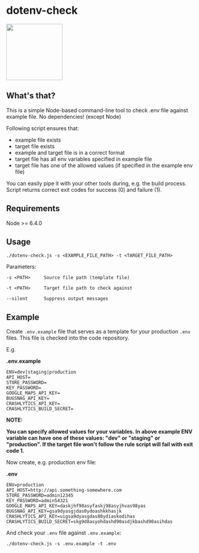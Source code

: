 # dotenv-check

<img src="https://user-images.githubusercontent.com/2745825/29663747-ee6b95b8-88cc-11e7-9e28-1d6987a44387.png" width="150">

## What's that?

This is a simple Node-based command-line tool to check .env file against example file. No dependencies! (except Node)

Following script ensures that:
- example file exists
- target file exists
- example and target file is in a correct format
- target file has all env variables specified in example file
- target file has one of the allowed values (if specified in the example env file)

You can easily pipe it with your other tools during, e.g. the build process. Script returns correct exit codes for success (0) and failure (1). 

## Requirements

Node >= 6.4.0

## Usage

`./dotenv-check.js -s <EXAMPLE_FILE_PATH> -t <TARGET_FILE_PATH>`

Parameters:

```Shell
-s <PATH>     Source file path (template file)

-t <PATH>     Target file path to check against

--silent      Suppress output messages
```

## Example

Create `.env.example` file that serves as a template for your production `.env` files. This file is checked into the code repository.

E.g.

**.env.example**
```Shell
ENV=dev|staging|production
API_HOST=
STORE_PASSWORD=
KEY_PASSWORD=
GOOGLE_MAPS_API_KEY=
BUGSNAG_API_KEY=
CRASHLYTICS_API_KEY=
CRASHLYTICS_BUILD_SECRET=
```

**NOTE:**

**You can specify allowed values for your variables. In above example ENV variable can have one of these values: "dev" or "staging" or "production". If the target file won't follow the rule script will fail with exit code 1.**

Now create, e.g. production env file:

**.env**
```Shell
ENV=production
API_HOST=http://api.something-somewhere.com
STORE_PASSWORD=admin12345
KEY_PASSWORD=admin54321
GOOGLE_MAPS_API_KEY=daskjhf98asyfaskj98asyjhvas98yas
BUGSNAG_API_KEY=gsa9dyasgjdas0ydoashkkhasjk
CRASHLYTICS_API_KEY=uigsa9dyasgdas80ydiaskodihas
CRASHLYTICS_BUILD_SECRET=skg9d8asyohdashd90asdjkbashd90asihdas
```

And check your `.env` file against `.env.example`:

`./dotenv-check.js -s .env.example -t .env`
